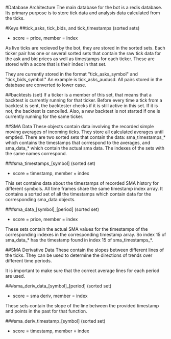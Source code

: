 #Database Architecture
The main database for the bot is a redis database.  Its primary purpose is to store tick data and analysis data calculated from the ticks.  

#Keys
##tick_asks, tick_bids, and tick_timestamps (sorted sets)
- score = price, member = index

As live ticks are recieved by the bot, they are stored in the sorted sets.  Each ticker pair has one or several sorted sets that contain the raw tick data for the ask and bid prices as well as timestamps for each ticker.  These are stored with a score that is their index in that set.

They are currently stored in the format "tick_asks_symbol" and "tick_bids_symbol."  An example is tick_asks_audusd.  All pairs stored in the database are converted to lower case.  

##backtests (set)
If a ticker is a member of this set, that means that a backtest is currently running for that ticker.  Before every time a tick from a backtest is sent, the backtester checks if it is still active in this set.  If it is not, the backtest is cancelled.  Also, a new backtest is not started if one is currently running for the same ticker.   

##SMA Data
These objects contain data involving the recorded simple moving averages of incoming ticks.  They store all calculated averages until emptied.  There are two sorted sets that contain the data: sma_timestamps_* which contains the timestamps that correspond to the averages, and sma_data_* which contain the actual sma data.  The indexes of the sets with the same names correspond.

###sma_timestamps_[symbol] (sorted set)
- score = timestamp, member = index

This set contains data about the timestamps of recorded SMA history for different symbols.  All time frames share the same timestamp index array.  It contains a sorted set of all the timestamps which contain data for the corresponding sma_data objects.  

###sma_data_[symbol]_[period] (sorted set)
- score = price, member = index

These sets contain the actual SMA values for the timestamps of the corresponding indexes in the corresponding timestamp array.  So index 15 of sma_data_* has the timestamp found in index 15 of sma_timestamps_*.  

##SMA Derivative Data
These contain the slopes between different lines of the ticks.  They can be used to determine the directions of trends over different time periods.  

It is important to make sure that the correct average lines for each period are used.  

###sma_deriv_data_[symbol]_[period] (sorted set)
- score = sma deriv, member = index

These sets contain the slope of the line between the provided timestamp and points in the past for that function.  

###sma_deriv_timestamp_[symbol] (sorted set)
- score = timestamp, member = index